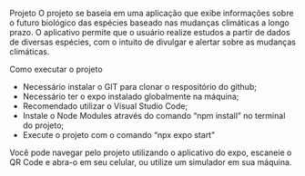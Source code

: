 Projeto
O projeto se baseia em uma aplicação que exibe informações sobre o futuro biológico das espécies baseado nas mudanças climáticas a longo prazo. 
O aplicativo permite que o usuário realize estudos a partir de dados de diversas espécies, com o intuito de divulgar e alertar sobre as mudanças climáticas.

Como executar o projeto
- Necessário instalar o GIT para clonar o respositório do github;
- Necessário ter o expo instalado globalmente na máquina;
- Recomendado utilizar o Visual Studio Code;
- Instale o Node Modules através do comando “npm install” no terminal do projeto;
- Execute o projeto com o comando “npx expo start”

Você pode navegar pelo projeto utilizando o aplicativo do expo, escaneie o QR Code e abra-o em seu celular, ou utilize um simulador em sua máquina.
